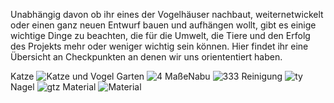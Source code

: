 Unabhängig davon ob ihr eines der Vogelhäuser nachbaut, weiternetwickelt oder einen ganz neuen Entwurf bauen und aufhängen wollt, gibt es einige wichtige Dinge zu beachten, die für die Umwelt, die Tiere und den Erfolg des Projekts mehr oder weniger wichtig sein können. 
Hier findet ihr eine Übersicht an Checkpunkten an denen wir uns oriententiert haben. 

Katze
![Katze und Vogel](https://github.com/user-attachments/assets/98998521-939d-4491-a29f-132df0a76924)
Garten
![4](https://github.com/user-attachments/assets/ce4b2f9a-68dd-41b1-8e4a-29ca5a5a7656)
MaßeNabu
![333](https://github.com/user-attachments/assets/6853df92-69d1-453e-8f7a-dddd813344bb)
Reinigung
![ty](https://github.com/user-attachments/assets/e4ba195c-2f47-404b-9812-1eeecb3d0dc7)
Nagel
![gtz](https://github.com/user-attachments/assets/36b25c53-d1dc-469c-b063-bda217d3ffbf)
Material
![Material](https://github.com/user-attachments/assets/4baf9a71-71e1-49cb-82f3-ecde65d376a0)




